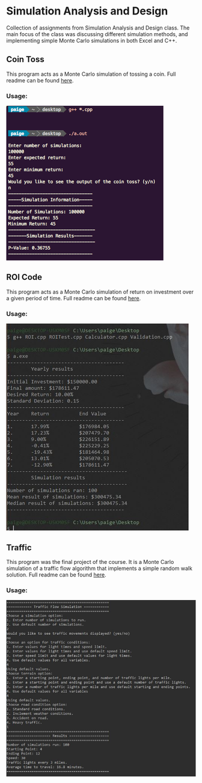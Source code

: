 # Simulation Analysis and Design

Collection of assignments from Simulation Analysis and Design class. The main focus of the class was discussing different simulation methods, and implementing simple Monte Carlo simulations in both Excel and C++. 

## Coin Toss

This program acts as a Monte Carlo simulation of tossing a coin. Full readme can be found [here](https://github.com/NotQuiteHeroes/SchoolProjects/blob/master/Simulation%20Analysis%20and%20Design/CoinToss/README.md). 

### Usage:
![alt text](https://github.com/NotQuiteHeroes/Resources/blob/master/ScreenShots/simulationCoinMuted.png "Muted coin toss run")

## ROI Code

This program acts as a Monte Carlo simulation of return on investment over a given period of time. Full readme can be found [here](https://github.com/NotQuiteHeroes/SchoolProjects/blob/master/Simulation%20Analysis%20and%20Design/ROICode/README.md).

### Usage:
![alt text](https://github.com/NotQuiteHeroes/Resources/blob/master/ScreenShots/simulationROICalculator.JPG "Default values")

## Traffic

This program was the final project of the course. It is a Monte Carlo simulation of a traffic flow algorithm that implements a simple random walk solution. Full readme can be found [here](https://github.com/NotQuiteHeroes/SchoolProjects/blob/master/Simulation%20Analysis%20and%20Design/Traffic/README.md).

### Usage:
![alt text](https://github.com/NotQuiteHeroes/Resources/blob/master/ScreenShots/simulationTrafficStandard.JPG "Standard road conditions")
